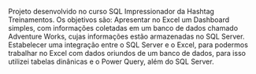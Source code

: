Projeto desenvolvido no curso SQL Impressionador da Hashtag Treinamentos.
Os objetivos são:
Apresentar no Excel um Dashboard simples, com informações coletadas em um banco de dados chamado Adventure Works, cujas informações estão armazenadas no SQL Server.
Estabelecer uma integração entre o SQL Server e o Excel, para podermos trabalhar no Excel com dados oriundos de um banco de dados, para isso utilizei tabelas dinânicas e o Power Query, além do SQL Server.
